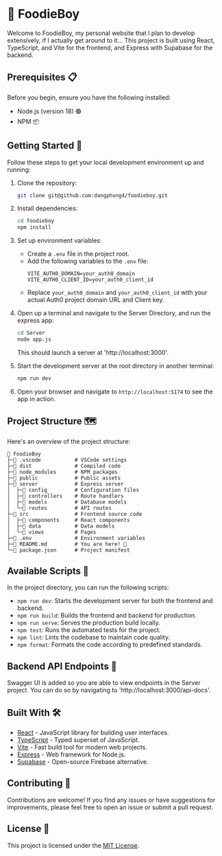 # 🍔 FoodieBoy

Welcome to FoodieBoy, my personal website that I plan to develop extensively, if I actually get around to it... This project is built using React, TypeScript, and Vite for the frontend, and Express with Supabase for the backend.

## Prerequisites 📋

Before you begin, ensure you have the following installed:

- Node.js (version 18) 🟢
- NPM 📦

## Getting Started 🚀

Follow these steps to get your local development environment up and running:

1. Clone the repository:
   ```bash
   git clone git@github.com:dangphung4/foodieboy.git
   ```

2. Install dependencies:
   ```bash
   cd foodieboy
   npm install
   ```

3. Set up environment variables:
   - Create a `.env` file in the project root.
   - Add the following variables to the `.env` file:
     ```
     VITE_AUTH0_DOMAIN=your_auth0_domain
     VITE_AUTH0_CLIENT_ID=your_auth0_client_id
     ```
   - Replace `your_auth0_domain` and `your_auth0_client_id` with your actual Auth0 project domain URL and Client key.

4. Open up a terminal and navigate to the Server Directory, and run the express app:
    ```bash
    cd Server
    node app.js
    ```
    This should launch a server at 'http://localhost:3000'.

5. Start the development server at the root directory in another terminal:
   ```bash
   npm run dev
   ```

5. Open your browser and navigate to `http://localhost:5174` to see the app in action.

## Project Structure 🗺️

Here's an overview of the project structure:

```
📁 FoodieBoy
├─📁 .vscode           # VSCode settings
├─📁 dist              # Compiled code
├─📁 node_modules      # NPM packages
├─📁 public            # Public assets
├─📁 server            # Express server
│  ├─📁 config         # Configuration files
│  ├─📁 controllers    # Route handlers
│  ├─📁 models         # Database models
│  └─📁 routes         # API routes
├─📁 src               # Frontend source code
│  ├─📁 components     # React components
│  ├─📁 data           # Data models
│  └─📁 views          # Pages
├─📄 .env              # Environment variables
├─📄 README.md         # You are here! 📍
└─📄 package.json      # Project manifest
```

## Available Scripts 📜

In the project directory, you can run the following scripts:

- `npm run dev`: Starts the development server for both the frontend and backend.
- `npm run build`: Builds the frontend and backend for production.
- `npm run serve`: Serves the production build locally.
- `npm test`: Runs the automated tests for the project.
- `npm lint`: Lints the codebase to maintain code quality.
- `npm format`: Formats the code according to predefined standards.

## Backend API Endpoints 🚀

Swagger UI is added so you are able to view endpoints in the Server project. 
You can do so by navigating to 'http://localhost:3000/api-docs'.


## Built With 🛠️

- [React](https://reactjs.org/) - JavaScript library for building user interfaces.
- [TypeScript](https://www.typescriptlang.org/) - Typed superset of JavaScript.
- [Vite](https://vitejs.dev/) - Fast build tool for modern web projects.
- [Express](https://expressjs.com/) - Web framework for Node.js.
- [Supabase](https://supabase.io/) - Open-source Firebase alternative.

## Contributing 🤝

Contributions are welcome! If you find any issues or have suggestions for improvements, please feel free to open an issue or submit a pull request.

## License 📄

This project is licensed under the [MIT License](LICENSE).
